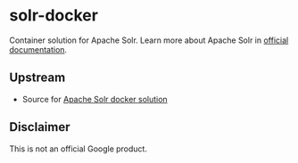 # solr-docker

Container solution for Apache Solr.
Learn more about Apache Solr in [official documentation](https://lucene.apache.org/solr/).

## Upstream

- Source for [Apache Solr docker solution](https://github.com/docker-solr/docker-solr/)

## Disclaimer

This is not an official Google product.

